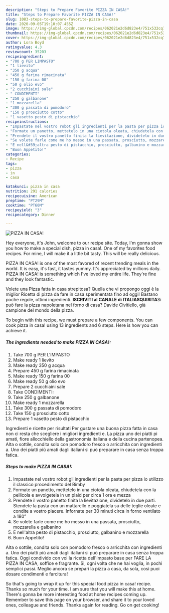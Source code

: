 ```yaml
---
description: "Steps to Prepare Favorite PIZZA IN CASA!"
title: "Steps to Prepare Favorite PIZZA IN CASA!"
slug: 1083-steps-to-prepare-favorite-pizza-in-casa
date: 2020-09-05T19:10:07.455Z
image: https://img-global.cpcdn.com/recipes/062021e2d6d823e4/751x532cq70/pizza-in-casa-recipe-main-photo.jpg
thumbnail: https://img-global.cpcdn.com/recipes/062021e2d6d823e4/751x532cq70/pizza-in-casa-recipe-main-photo.jpg
cover: https://img-global.cpcdn.com/recipes/062021e2d6d823e4/751x532cq70/pizza-in-casa-recipe-main-photo.jpg
author: Lora Boyd
ratingvalue: 4.3
reviewcount: 35203
recipeingredient:
- "700 g PER LIMPASTO"
- "1 lievito"
- "350 g acqua"
- "450 g farina rimacinata"
- "150 g farina 00"
- "50 g olio evo"
- "2 cucchiaini sale"
- " CONDIMENTI"
- "250 g galbanone"
- "1 mozzarella"
- "300 g passata di pomodoro"
- "150 g prosciutto cotto"
- "1 vasetto pesto di pistacchio"
recipeinstructions:
- "Impastate nel vostro robot gli ingredienti per la pasta per pizza io utilizzo il classico procedimento del Bimby"
- "Formate un panetto, mettetelo in una ciotola oleata, chiudetela con la pellicola e avvolgetela in un plaid per circa 1 ora e mezza"
- "Prendete il vostro panetto finita la lievitazione, dividetelo in due parti. Stendete la pasta con un mattarello e poggiatela su delle teglie oleate e condite a vostro piacere. Infornate per 30 minuti circa in forno ventilato a 180°"
- "Se volete farle come me ho messo in una passata, prosciutto, mozzarella e galbanino"
- "E nell&#39;altra pesto di pistacchio, prosciutto, galbanino e mozzarella"
- "Buon Appetito!"
categories:
- Recipe
tags:
- pizza
- in
- casa

katakunci: pizza in casa 
nutrition: 291 calories
recipecuisine: American
preptime: "PT29M"
cooktime: "PT60M"
recipeyield: "3"
recipecategory: Dinner

---
```



![PIZZA IN CASA!](https://img-global.cpcdn.com/recipes/062021e2d6d823e4/751x532cq70/pizza-in-casa-recipe-main-photo.jpg)

Hey everyone, it's John, welcome to our recipe site. Today, I'm gonna show you how to make a special dish, pizza in casa!. One of my favorites food recipes. For mine, I will make it a little bit tasty. This will be really delicious.

PIZZA IN CASA! is one of the most favored of recent trending meals in the world. It is easy, it's fast, it tastes yummy. It's appreciated by millions daily. PIZZA IN CASA! is something which I've loved my entire life. They're fine and they look fantastic.

Volete una Pizza fatta in casa strepitosa? Quella che vi propongo oggi è la miglior Ricetta di pizza da fare in casa sperimentata fino ad oggi! Bastano poche regole, ottimi ingredienti. **ISCRIVITI al CANALE di ITALIASQUISITA**Si può fare la pizza napoletana nel forno di casa? Davide Civitiello, già campione del mondo della pizza.


To begin with this recipe, we must prepare a few components. You can cook pizza in casa! using 13 ingredients and 6 steps. Here is how you can achieve it.

<!--inarticleads1-->

##### The ingredients needed to make PIZZA IN CASA!:

1. Take 700 g PER L&#39;IMPASTO
1. Make ready 1 lievito
1. Make ready 350 g acqua
1. Prepare 450 g farina rimacinata
1. Make ready 150 g farina 00
1. Make ready 50 g olio evo
1. Prepare 2 cucchiaini sale
1. Take  CONDIMENTI:
1. Take 250 g galbanone
1. Make ready 1 mozzarella
1. Take 300 g passata di pomodoro
1. Take 150 g prosciutto cotto
1. Prepare 1 vasetto pesto di pistacchio


Ingredienti e ricette per risultati Per gustare una buona pizza fatta in casa non ci resta che scegliere i migliori ingredienti e. La pizza uno dei piatti pi amati, fiore allocchiello della gastronomia italiana e della cucina partenopea. Alta o sottile, condita solo con pomodoro fresco o arricchita con ingredienti a. Uno dei piatti più amati dagli italiani si può preparare in casa senza troppa fatica. 

<!--inarticleads2-->

##### Steps to make PIZZA IN CASA!:

1. Impastate nel vostro robot gli ingredienti per la pasta per pizza io utilizzo il classico procedimento del Bimby
1. Formate un panetto, mettetelo in una ciotola oleata, chiudetela con la pellicola e avvolgetela in un plaid per circa 1 ora e mezza
1. Prendete il vostro panetto finita la lievitazione, dividetelo in due parti. Stendete la pasta con un mattarello e poggiatela su delle teglie oleate e condite a vostro piacere. Infornate per 30 minuti circa in forno ventilato a 180°
1. Se volete farle come me ho messo in una passata, prosciutto, mozzarella e galbanino
1. E nell&#39;altra pesto di pistacchio, prosciutto, galbanino e mozzarella
1. Buon Appetito!


Alta o sottile, condita solo con pomodoro fresco o arricchita con ingredienti a. Uno dei piatti più amati dagli italiani si può preparare in casa senza troppa fatica. Oggi condivido con voi la ricetta dell&#39;impasto base per FARE LA PIZZA IN CASA, soffice e fragrante. Si, ogni volta che ne hai voglia, in pochi semplici passi. Meglio ancora se prepari la pizza a casa, da sola, così puoi dosare condimenti e farcitura! 

So that's going to wrap it up for this special food pizza in casa! recipe. Thanks so much for your time. I am sure that you will make this at home. There's gonna be more interesting food at home recipes coming up. Remember to save this page on your browser, and share it to your loved ones, colleague and friends. Thanks again for reading. Go on get cooking!
